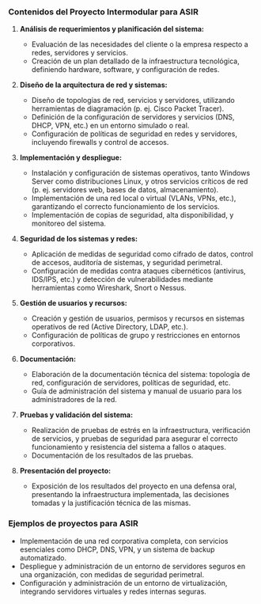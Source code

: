 
### Contenidos del Proyecto Intermodular para ASIR

1. **Análisis de requerimientos y planificación del sistema:**
    
    - Evaluación de las necesidades del cliente o la empresa respecto a redes, servidores y servicios.
    - Creación de un plan detallado de la infraestructura tecnológica, definiendo hardware, software, y configuración de redes.
2. **Diseño de la arquitectura de red y sistemas:**
    
    - Diseño de topologías de red, servicios y servidores, utilizando herramientas de diagramación (p. ej. Cisco Packet Tracer).
    - Definición de la configuración de servidores y servicios (DNS, DHCP, VPN, etc.) en un entorno simulado o real.
    - Configuración de políticas de seguridad en redes y servidores, incluyendo firewalls y control de accesos.
3. **Implementación y despliegue:**
    
    - Instalación y configuración de sistemas operativos, tanto Windows Server como distribuciones Linux, y otros servicios críticos de red (p. ej. servidores web, bases de datos, almacenamiento).
    - Implementación de una red local o virtual (VLANs, VPNs, etc.), garantizando el correcto funcionamiento de los servicios.
    - Implementación de copias de seguridad, alta disponibilidad, y monitoreo del sistema.
4. **Seguridad de los sistemas y redes:**
    
    - Aplicación de medidas de seguridad como cifrado de datos, control de accesos, auditoría de sistemas, y seguridad perimetral.
    - Configuración de medidas contra ataques cibernéticos (antivirus, IDS/IPS, etc.) y detección de vulnerabilidades mediante herramientas como Wireshark, Snort o Nessus.
5. **Gestión de usuarios y recursos:**
    
    - Creación y gestión de usuarios, permisos y recursos en sistemas operativos de red (Active Directory, LDAP, etc.).
    - Configuración de políticas de grupo y restricciones en entornos corporativos.
6. **Documentación:**
    
    - Elaboración de la documentación técnica del sistema: topología de red, configuración de servidores, políticas de seguridad, etc.
    - Guía de administración del sistema y manual de usuario para los administradores de la red.
7. **Pruebas y validación del sistema:**
    
    - Realización de pruebas de estrés en la infraestructura, verificación de servicios, y pruebas de seguridad para asegurar el correcto funcionamiento y resistencia del sistema a fallos o ataques.
    - Documentación de los resultados de las pruebas.
8. **Presentación del proyecto:**
    
    - Exposición de los resultados del proyecto en una defensa oral, presentando la infraestructura implementada, las decisiones tomadas y la justificación técnica de las mismas.

### Ejemplos de proyectos para ASIR

- Implementación de una red corporativa completa, con servicios esenciales como DHCP, DNS, VPN, y un sistema de backup automatizado.
- Despliegue y administración de un entorno de servidores seguros en una organización, con medidas de seguridad perimetral.
- Configuración y administración de un entorno de virtualización, integrando servidores virtuales y redes internas seguras.